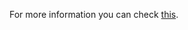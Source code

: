 For more information you can check [this](https://keivanabdi.com/blog/2711/Hands-On:-Creating-a-tiny-Sbt-plugin-for-better-productivity).